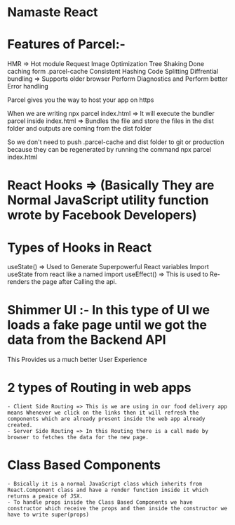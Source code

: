 # Namaste React 

# Features of Parcel:-
HMR => Hot module Request
Image Optimization
Tree Shaking
Done caching form .parcel-cache
Consistent Hashing
Code Splitting
Diffrential bundling => Supports older browser
Perform Diagnostics and Perform better Error handling

Parcel gives you the way to host your app on https

When we are writing npx parcel index.html => It will execute the bundler parcel inside index.html => Bundles the file and store the files in the dist folder and outputs are coming from the dist folder

So we don't need to push .parcel-cache and dist folder to git or production because they can be regenerated by running the command npx parcel index.html

# React Hooks => (Basically They are Normal JavaScript utility function wrote by Facebook Developers)

# Types of Hooks in React
useState() => Used to Generate Superpowerful React variables
Import useState from react like a named import
useEffect() => This is used to Re-renders the page after Calling the api.

# Shimmer UI :- In this type of UI we loads a fake page until we got the data from the Backend API
This Provides us a much better User Experience

# 2 types of Routing in web apps
    - Client Side Routing => This is we are using in our food delivery app means Whenever we click on the links then it will refresh the components which are already present inside the web app already created.
    - Server Side Routing => In this Routing there is a call made by browser to fetches the data for the new page. 
# Class Based Components
    - Bsically it is a normal JavaScript class which inherits from React.Component class and have a render function inside it which returns a peaice of JSX.
    - To handle props inside the Class Based Components we have constructor which receive the props and then inside the constructor we have to write super(props)